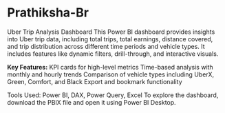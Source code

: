 # Prathiksha-Br
Uber Trip Analysis Dashboard
This Power BI dashboard provides insights into Uber trip data, including total trips, total earnings, distance covered, and trip distribution across different time periods and vehicle types. It includes features like dynamic filters, drill-through, and interactive visuals.

**Key Features:**
KPI cards for high-level metrics
Time-based analysis with monthly and hourly trends
Comparison of vehicle types including UberX, Green, Comfort, and Black
Export and bookmark functionality

Tools Used:
Power BI, DAX, Power Query, Excel
To explore the dashboard, download the PBIX file and open it using Power BI Desktop.
